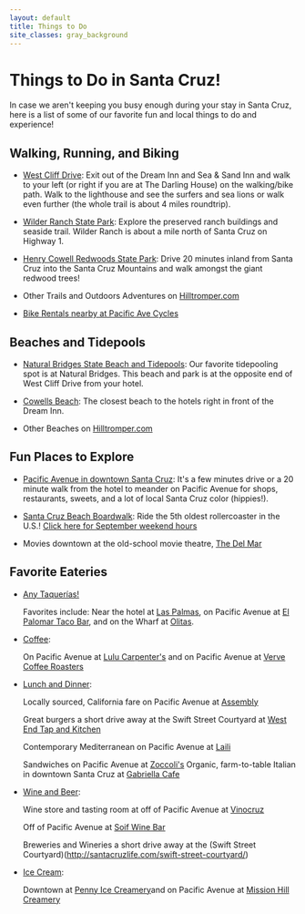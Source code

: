 ```yaml
---
layout: default
title: Things to Do
site_classes: gray_background
---
```


Things to Do in Santa Cruz!
============

In case we aren't keeping you busy enough during your stay in Santa Cruz, here is a list of some of our favorite fun and local things to do and experience!


Walking, Running, and Biking
----------------
- [West Cliff Drive](http://hilltromper.com/article/west-cliff-drive): Exit out of the Dream Inn and Sea & Sand Inn and walk to your left (or right if you are at The Darling House) on the walking/bike path. Walk to the lighthouse and see the surfers and sea lions or walk even further (the whole trail is about 4 miles roundtrip).

- [Wilder Ranch State Park](http://hilltromper.com/article/wilder-ranch): Explore the preserved ranch buildings and seaside trail. Wilder Ranch is about a mile north of Santa Cruz on Highway 1.

- [Henry Cowell Redwoods State Park](http://hilltromper.com/article/henry-cowell): Drive 20 minutes inland from Santa Cruz into the Santa Cruz Mountains and walk amongst the giant redwood trees!

- Other Trails and Outdoors Adventures on [Hilltromper.com](http://hilltromper.com/parks-and-recreation)

- [Bike Rentals nearby at Pacific Ave Cycles](http://www.yelp.com/biz/pacific-ave-cycles-santa-cruz-2)


Beaches and Tidepools
---------------------
- [Natural Bridges State Beach and Tidepools](http://hilltromper.com/article/natural-bridges-state-beach): Our favorite tidepooling spot is at Natural Bridges. This beach and park is at the opposite end of West Cliff Drive from your hotel.
  
- [Cowells Beach](http://hilltromper.com/article/cowells): The closest beach to the hotels right in front of the Dream Inn.

- Other Beaches on [Hilltromper.com](http://hilltromper.com/parks-and-recreation)


Fun Places to Explore
---------------------
- [Pacific Avenue in downtown Santa Cruz](https://www.google.com/maps/dir/Sea+and+Sand+Inn,+201+W+Cliff+Dr,+Santa+Cruz,+CA+95060/Hoffman's+Downtown,+1102+Pacific+Ave,+Santa+Cruz,+CA+95060/@36.9664432,-122.0339618,15z/data=!4m15!4m14!1m5!1m1!1s0x808e6a9a97339a6f:0xa34ec9166670bf53!2m2!1d-122.025447!2d36.960861!1m5!1m1!1s0x808e402794c6a1ab:0xe49b4a53733d74df!2m2!1d-122.025246!2d36.972026!3e0!5i2): It's a few minutes drive or a 20 minute walk from the hotel to meander on Pacific Avenue for shops, restaurants, sweets, and a lot of local Santa Cruz color (hippies!).

- [Santa Cruz Beach Boardwalk](http://beachboardwalk.com/): Ride the 5th oldest rollercoaster in the U.S.! [Click here for September weekend hours](http://beachboardwalk.com/hours/)

- Movies downtown at the old-school movie theatre, [The Del Mar](https://www.google.com/maps/place/Del+Mar+Theatre/@36.972481,-122.025426,17z/data=!3m1!4b1!4m2!3m1!1s0x808e4027c78dbe8b:0x32b0508b1a7d4e44)

Favorite Eateries
-----------------
- <u>Any Taquerías!</u><p></p>Favorites include: Near the hotel at [Las Palmas](https://www.google.com/maps/place/Las+Palmas+Taco+Bar/@36.963941,-122.024871,17z/data=!3m1!4b1!4m2!3m1!1s0x808e6a9b1cdfb307:0x610c95b08f154b), on Pacific Avenue at [El Palomar Taco Bar](https://www.google.com/maps/place/El+Palomar/@36.974022,-122.026006,17z/data=!3m1!4b1!4m2!3m1!1s0x808e40263d4f495b:0xd9620cefb54e12f0), and on the Wharf at [Olitas](https://www.google.com/maps/place/Olitas+Cantina+%26+Grille/@36.958976,-122.018498,17z/data=!3m1!4b1!4m2!3m1!1s0x808e6a9afc81023b:0x9908643c8de3e8f5). 

- <u>Coffee</u>:

  On Pacific Avenue at [Lulu Carpenter's](https://www.google.com/maps/place/Lulu's+at+the+Octagon/@36.97506,-122.025636,17z/data=!3m1!4b1!4m2!3m1!1s0x808e40267330cef1:0x986cc54f561e3525) and on Pacific Avenue at [Verve Coffee Roasters](https://www.google.com/maps/search/verve+coffee/@36.97506,-122.025636,15z/data=!3m1!4b1)
  
- <u>Lunch and Dinner</u>:<p></p>
  
  Locally sourced, California fare on Pacific Avenue at [Assembly](https://www.google.com/maps/place/Assembly/@36.972032,-122.025434,17z/data=!3m1!4b1!4m2!3m1!1s0x808e4027bfeed965:0x86446284b7efdc2b)<p></p>
  Great burgers a short drive away at the Swift Street Courtyard at [West End Tap and Kitchen](https://www.google.com/maps/place/West+End+Tap+and+Kitchen/@36.959201,-122.047307,19z/data=!3m1!4b1!4m2!3m1!1s0x808e6a7a2db5bdc9:0xa372cd3c71367db5)<p></p>
  Contemporary Mediterranean on Pacific Avenue at [Laili](https://www.google.com/maps/place/Laili+Restaurant/@36.975329,-122.026188,17z/data=!3m1!4b1!4m2!3m1!1s0x808e40260f331825:0x22723cf9d60f127b)<p></p>
  Sandwiches on Pacific Avenue at [Zoccoli's](https://www.google.com/maps/preview?ie=UTF-8&fb=1&gl=us&sll=36.976078,-122.026449&sspn=0.0263308,0.0439463&cid=14231456313119076022&q=Zoccoli%27s+Delicatessen&ei=1q0DVNfgCIrzgwSpn4Fg&sqi=2&ved=0CIIBEPwSMAs)
  Organic, farm-to-table Italian in downtown Santa Cruz at [Gabriella Cafe](https://www.google.com/maps/place/Gabriella+Cafe/@36.974705,-122.027457,17z/data=!3m1!4b1!4m2!3m1!1s0x808e4028ade98ebf:0xb10021e151f2747b)

- <u>Wine and Beer</u>:<p></p>
  
  Wine store and tasting room at off of Pacific Avenue at [Vinocruz](https://www.google.com/maps/place/Vinocruz/@36.974778,-122.025562,17z/data=!3m1!4b1!4m2!3m1!1s0x808e4026133fc1d7:0x16c6e0b0785c4147)<p></p>
  Off of Pacific Avenue at [Soif Wine Bar](https://www.google.com/maps/place/Soif+Restaurant+Wine+Bar+%26+Merchants/@36.97331,-122.026413,17z/data=!3m1!4b1!4m2!3m1!1s0x808e40262e165a15:0x57f88ef6cde775ff)<p></p>
  Breweries and Wineries a short drive away at the (Swift Street Courtyard)(http://santacruzlife.com/swift-street-courtyard/)

- <u>Ice Cream</u>:

  Downtown at [Penny Ice Creamery](https://www.google.com/maps/place/The+Penny+Ice+Creamery/@36.975329,-122.026188,17z/data=!4m2!3m1!1s0x808e4028b288686d:0x148bb4e5b52e6d01)and on Pacific Avenue at [Mission Hill Creamery](https://www.google.com/maps/place/The+Penny+Ice+Creamery/@36.975329,-122.026188,17z/data=!4m2!3m1!1s0x808e4028b288686d:0x148bb4e5b52e6d01)
